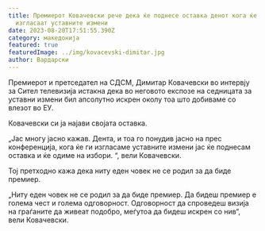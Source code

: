 ```yaml
---
title: Премиерот Ковачевски рече дека ќе поднесе оставка денот кога ќе се
  изгласаат уставните измени
date: 2023-08-20T17:51:55.390Z
category: македонија
featured: true
featuredImage: ../img/kovacevski-dimitar.jpg
author: Вардарски
---
```

<!--StartFragment-->

Премиерот и претседател на СДСМ, Димитар Ковачевски во интервју за Сител телевизија истакна дека во неговото експозе на седницата за уставни измени бил апсолутно искрен околу тоа што добиваме со влезот во ЕУ.

Ковачевски си ја најави својата оставка.

„Јас многу јасно кажав. Дента, и тоа го понудив јасно на прес конференција, кога ќе ги изгласаме уставните измени јас ќе поднесам оставка и ќе одиме на избори. “, вели Ковачевски.

Тој претходно кажа дека ниту еден човек не се родил за да биде премиер.

„Ниту еден човек не се родил за да биде премиер. Да бидеш премиер е голема чест и голема одговорност. Одговорност да спроведеш визија на граѓаните да живеат подобро, меѓутоа да бидеш искрен со нив“, вели Ковачевски.

<!--EndFragment-->
